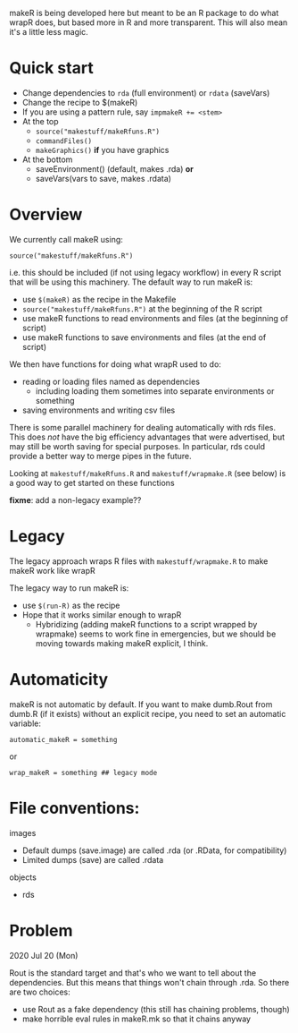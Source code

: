 
makeR is being developed here but meant to be an R package to do what wrapR does, but based more in R and more transparent. This will also mean it's a little less magic.

Quick start
===========

* Change dependencies to `rda` (full environment) or `rdata` (saveVars)
* Change the recipe to $(makeR)
* If you are using a pattern rule, say `impmakeR += <stem>`
* At the top
	* `source("makestuff/makeRfuns.R")`
	* `commandFiles()`
	* `makeGraphics()` __if__ you have graphics
* At the bottom
	* saveEnvironment() (default, makes .rda) __or__
	* saveVars(vars to save, makes .rdata)

Overview
===========

We currently call makeR using:

`source("makestuff/makeRfuns.R")`

i.e. this should be included (if not using legacy workflow) in every R script that will be using this machinery. The default way to run makeR is:

* use `$(makeR)` as the recipe in the Makefile
* `source("makestuff/makeRfuns.R")` at the beginning of the R script
* use makeR functions to read environments and files (at the beginning of script)
* use makeR functions to save environments and files (at the end of script)

We then have functions for doing what wrapR used to do:

* reading or loading files named as dependencies
	* including loading them sometimes into separate environments or something
* saving environments and writing csv files

There is some parallel machinery for dealing automatically with rds files. This does _not_ have the big efficiency advantages that were advertised, but may still be worth saving for special purposes. In particular, rds could provide a better way to merge pipes in the future.

Looking at `makestuff/makeRfuns.R` and `makestuff/wrapmake.R` (see below) is a good way to get started on these functions

**fixme**: add a non-legacy example??

Legacy
======

The legacy approach wraps R files with `makestuff/wrapmake.R` to make makeR work like wrapR

The legacy way to run makeR is:

* use `$(run-R)` as the recipe
* Hope that it works similar enough to wrapR
	* Hybridizing (adding makeR functions to a script wrapped by wrapmake) seems to work fine in emergencies, but we should be moving towards making makeR explicit, I think.

Automaticity
============

makeR is not automatic by default. If you want to make dumb.Rout from dumb.R (if it exists) without an explicit recipe, you need to set an automatic variable:

`automatic_makeR = something`

or

`wrap_makeR = something ## legacy mode`

File conventions:
=================

images
* Default dumps (save.image) are called .rda (or .RData, for compatibility)
* Limited dumps (save) are called .rdata

objects
* rds

Problem
=======

2020 Jul 20 (Mon)

Rout is the standard target and that's who we want to tell about the dependencies. But this means that things won't chain through .rda. So there are two choices:

* use Rout as a fake dependency (this still has chaining problems, though)
* make horrible eval rules in makeR.mk so that it chains anyway
